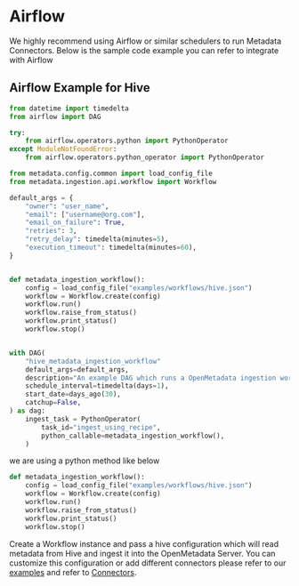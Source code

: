 # Airflow

We highly recommend using Airflow or similar schedulers to run Metadata Connectors. Below is the sample code example you can refer to integrate with Airflow

## Airflow Example for Hive

```python
from datetime import timedelta
from airflow import DAG

try:
    from airflow.operators.python import PythonOperator
except ModuleNotFoundError:
    from airflow.operators.python_operator import PythonOperator

from metadata.config.common import load_config_file
from metadata.ingestion.api.workflow import Workflow

default_args = {
    "owner": "user_name",
    "email": ["username@org.com"],
    "email_on_failure": True,
    "retries": 3,
    "retry_delay": timedelta(minutes=5),
    "execution_timeout": timedelta(minutes=60),
}


def metadata_ingestion_workflow():
    config = load_config_file("examples/workflows/hive.json")
    workflow = Workflow.create(config)
    workflow.run()
    workflow.raise_from_status()
    workflow.print_status()
    workflow.stop()


with DAG(
    "hive_metadata_ingestion_workflow"
    default_args=default_args,
    description="An example DAG which runs a OpenMetadata ingestion workflow",
    schedule_interval=timedelta(days=1),
    start_date=days_ago(30),
    catchup=False,
) as dag:
    ingest_task = PythonOperator(
        task_id="ingest_using_recipe",
        python_callable=metadata_ingestion_workflow(),
    )
```

we are using a python method like below

```python
def metadata_ingestion_workflow():
    config = load_config_file("examples/workflows/hive.json")
    workflow = Workflow.create(config)
    workflow.run()
    workflow.raise_from_status()
    workflow.print_status()
    workflow.stop()
```

Create a Workflow instance and pass a hive configuration which will read metadata from Hive and ingest it into the OpenMetadata Server. You can customize this configuration or add different connectors please refer to our [examples](https://github.com/open-metadata/OpenMetadata/tree/main/ingestion/examples/workflows) and refer to [Connectors](connectors/).

